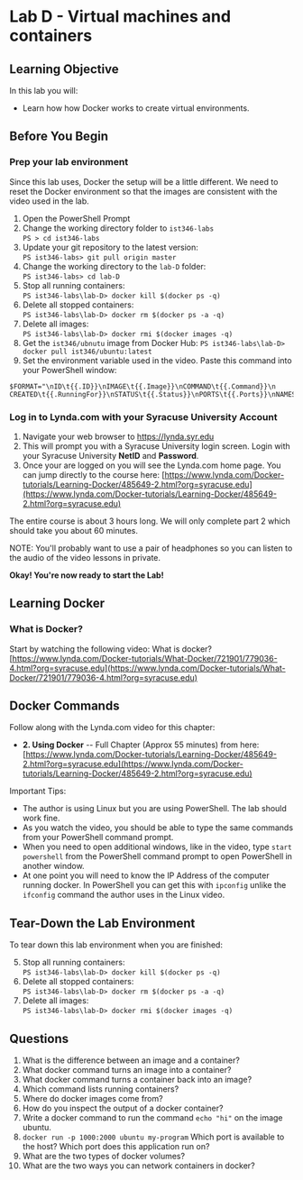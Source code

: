 # Lab D - Virtual machines and containers

## Learning Objective

In this lab you will:

- Learn how how Docker works to create virtual environments.

## Before You Begin

### Prep your lab environment ###

Since this lab uses, Docker the setup will be a little different.  We need to reset the Docker environment so that the images are consistent with the video used in the lab. 

1. Open the PowerShell Prompt
2. Change the working directory folder to `ist346-labs`  
`PS > cd ist346-labs`
3. Update your git repository to the latest version:  
`PS ist346-labs> git pull origin master`
4. Change the working directory to the `lab-D` folder:  
`PS ist346-labs> cd lab-D`
5. Stop all running containers:  
`PS ist346-labs\lab-D> docker kill $(docker ps -q)`
5. Delete all stopped containers:  
`PS ist346-labs\lab-D> docker rm $(docker ps -a -q)`
6. Delete all images:  
`PS ist346-labs\lab-D> docker rmi $(docker images -q)`
7. Get the `ist346/ubnutu` image from Docker Hub:
`PS ist346-labs\lab-D> docker pull ist346/ubuntu:latest`
8. Set the environment variable used in the video. Paste this command into your PowerShell window:
```
$FORMAT="\nID\t{{.ID}}\nIMAGE\t{{.Image}}\nCOMMAND\t{{.Command}}\n
CREATED\t{{.RunningFor}}\nSTATUS\t{{.Status}}\nPORTS\t{{.Ports}}\nNAMES\t{{.Names}}\n"
```

### Log in to Lynda.com with your Syracuse University Account ###

1. Navigate your web browser to https://lynda.syr.edu 
2. This will prompt you with a Syracuse University login screen. Login with your Syracuse University **NetID** and **Password**. 
3. Once your are logged on you will see the Lynda.com home page. You can jump directly to the course here: [https://www.lynda.com/Docker-tutorials/Learning-Docker/485649-2.html?org=syracuse.edu](https://www.lynda.com/Docker-tutorials/Learning-Docker/485649-2.html?org=syracuse.edu) 

The entire course is about 3 hours long. We will only complete part 2 which should take you about 60 minutes.

NOTE: You'll probably want to use a pair of headphones so you can listen to the audio of the video lessons in private.

**Okay! You're now ready to start the Lab!**

## Learning Docker ##

### What is Docker? ###

Start by watching the following video: What is docker?
[https://www.lynda.com/Docker-tutorials/What-Docker/721901/779036-4.html?org=syracuse.edu](https://www.lynda.com/Docker-tutorials/What-Docker/721901/779036-4.html?org=syracuse.edu) 

## Docker Commands ##

Follow along with the Lynda.com video for this chapter:

- **2. Using Docker** -- Full Chapter (Approx 55 minutes) from here:     
[https://www.lynda.com/Docker-tutorials/Learning-Docker/485649-2.html?org=syracuse.edu](https://www.lynda.com/Docker-tutorials/Learning-Docker/485649-2.html?org=syracuse.edu)

Important Tips: 

- The author is using Linux but you are using PowerShell. The lab should work fine.
- As you watch the video, you should be able to type the same commands from your PowerShell command prompt. 
- When you need to open additional windows, like in the video, type `start powershell` from the PowerShell command prompt to open PowerShell in another window.
- At one point you will need to know the IP Address of the computer running docker. In PowerShell you can get this with `ipconfig`  unlike the `ifconfig` command the author uses in the Linux video.

## Tear-Down the Lab Environment ##

To tear down this lab environment when you are finished:

5. Stop all running containers:  
`PS ist346-labs\lab-D> docker kill $(docker ps -q)`
5. Delete all stopped containers:  
`PS ist346-labs\lab-D> docker rm $(docker ps -a -q)`
6. Delete all images:  
`PS ist346-labs\lab-D> docker rmi $(docker images -q)`


## Questions ##

1. What is the difference between an image and a container?
2. What docker command turns an image into a container?
3. What docker command turns a container back into an image?
4. Which command lists running containers?
5. Where do docker images come from?
6. How do you inspect the output of a docker container?
7. Write a docker command to run the command `echo "hi"` on the image ubuntu.
8. `docker run -p 1000:2000 ubuntu my-program` Which port is available to the host? Which port does this application run on? 
9. What are the two types of docker volumes?
10. What are the two ways you can network containers in docker?
